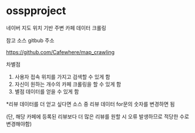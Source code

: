 # osspproject
네이버 지도 위치 기반 주변 카페 데이터 크롤링

참고 소스 gitbub 주소

https://github.com/Cafewhere/map_crawling

차별점
1. 사용자 접속 위치를 가지고 검색할 수 있게 함
2. 자신이 원하는 개수의 카페 크롤링을 할 수 있게 함
3. 별점 데이터를 얻을 수 있게 함

*리뷰 데이터를 더 얻고 싶다면
소스 중 리뷰 데이터 for문의 숫자를 변경하면 됨

(단, 해당 카페에 등록된 리뷰보다 더 많은 리뷰를 원할 시 오류 발생하므로 적당한 수로 변경해야함)
